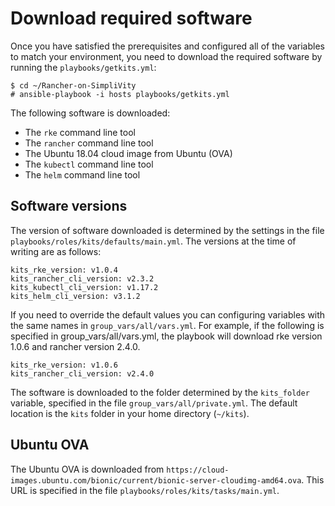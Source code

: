 # Download required software

Once you have satisfied the prerequisites and configured all of the variables to match your environment,
you need to download the required software by running the `playbooks/getkits.yml`:

```
$ cd ~/Rancher-on-SimpliVity
# ansible-playbook -i hosts playbooks/getkits.yml
```


The following software is downloaded:

- The `rke` command line tool
- The `rancher` command line tool
- The Ubuntu 18.04 cloud image from Ubuntu (OVA)
- The `kubectl` command line tool
- The `helm` command line tool

## Software versions

The version of software downloaded is determined by the settings in the file `playbooks/roles/kits/defaults/main.yml`.
The versions at the time of writing are as follows:

```
kits_rke_version: v1.0.4
kits_rancher_cli_version: v2.3.2
kits_kubectl_cli_version: v1.17.2
kits_helm_cli_version: v3.1.2
```

If you need to override the default values you can configuring variables with the same names in `group_vars/all/vars.yml`. For example, if the following is specified in group_vars/all/vars.yml, the playbook will download rke version 1.0.6 and rancher version 2.4.0.

```
kits_rke_version: v1.0.6
kits_rancher_cli_version: v2.4.0
```


The software is downloaded to the folder determined by the `kits_folder` variable, specified in the
file `group_vars/all/private.yml`. The default location is the `kits` folder in your home directory (`~/kits`).

## Ubuntu OVA

The Ubuntu OVA is downloaded from `https://cloud-images.ubuntu.com/bionic/current/bionic-server-cloudimg-amd64.ova`.
This URL is specified in the file `playbooks/roles/kits/tasks/main.yml`.


